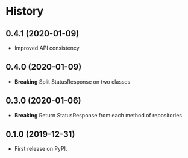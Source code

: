 # History

## 0.4.1 (2020-01-09)

* Improved API consistency

## 0.4.0 (2020-01-09)

* **Breaking** Split StatusResponse on two classes

## 0.3.0 (2020-01-06)

* **Breaking** Return StatusResponse from each method of repositories

## 0.1.0 (2019-12-31)

* First release on PyPI.
